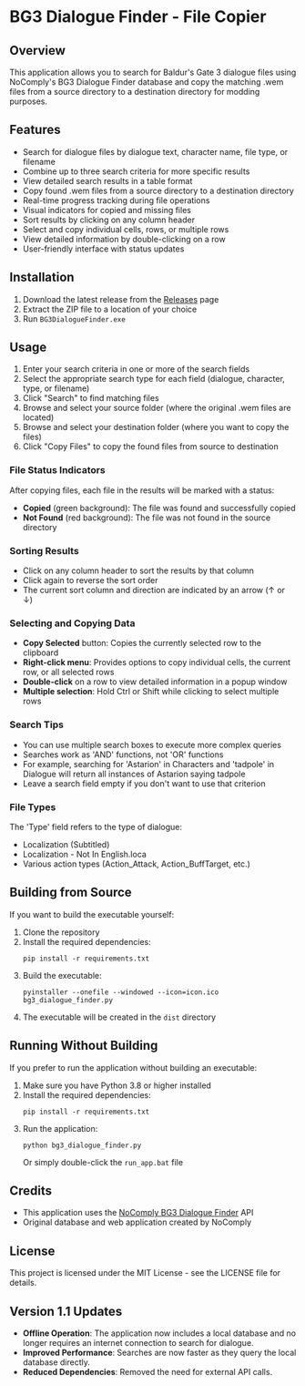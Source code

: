 # BG3 Dialogue Finder - File Copier

## Overview

This application allows you to search for Baldur's Gate 3 dialogue files using NoComply's BG3 Dialogue Finder database and copy the matching .wem files from a source directory to a destination directory for modding purposes.

## Features

- Search for dialogue files by dialogue text, character name, file type, or filename
- Combine up to three search criteria for more specific results
- View detailed search results in a table format
- Copy found .wem files from a source directory to a destination directory
- Real-time progress tracking during file operations
- Visual indicators for copied and missing files
- Sort results by clicking on any column header
- Select and copy individual cells, rows, or multiple rows
- View detailed information by double-clicking on a row
- User-friendly interface with status updates

## Installation

1. Download the latest release from the [Releases](https://github.com/yourusername/BG3DialogueFinder/releases) page
2. Extract the ZIP file to a location of your choice
3. Run `BG3DialogueFinder.exe`

## Usage

1. Enter your search criteria in one or more of the search fields
2. Select the appropriate search type for each field (dialogue, character, type, or filename)
3. Click "Search" to find matching files
4. Browse and select your source folder (where the original .wem files are located)
5. Browse and select your destination folder (where you want to copy the files)
6. Click "Copy Files" to copy the found files from source to destination

### File Status Indicators

After copying files, each file in the results will be marked with a status:

- **Copied** (green background): The file was found and successfully copied
- **Not Found** (red background): The file was not found in the source directory

### Sorting Results

- Click on any column header to sort the results by that column
- Click again to reverse the sort order
- The current sort column and direction are indicated by an arrow (↑ or ↓)

### Selecting and Copying Data

- **Copy Selected** button: Copies the currently selected row to the clipboard
- **Right-click menu**: Provides options to copy individual cells, the current row, or all selected rows
- **Double-click** on a row to view detailed information in a popup window
- **Multiple selection**: Hold Ctrl or Shift while clicking to select multiple rows

### Search Tips

- You can use multiple search boxes to execute more complex queries
- Searches work as 'AND' functions, not 'OR' functions
- For example, searching for 'Astarion' in Characters and 'tadpole' in Dialogue will return all instances of Astarion saying tadpole
- Leave a search field empty if you don't want to use that criterion

### File Types

The 'Type' field refers to the type of dialogue:

- Localization (Subtitled)
- Localization - Not In English.loca
- Various action types (Action_Attack, Action_BuffTarget, etc.)

## Building from Source

If you want to build the executable yourself:

1. Clone the repository
2. Install the required dependencies:
   ```
   pip install -r requirements.txt
   ```
3. Build the executable:
   ```
   pyinstaller --onefile --windowed --icon=icon.ico bg3_dialogue_finder.py
   ```
4. The executable will be created in the `dist` directory

## Running Without Building

If you prefer to run the application without building an executable:

1. Make sure you have Python 3.8 or higher installed
2. Install the required dependencies:
   ```
   pip install -r requirements.txt
   ```
3. Run the application:
   ```
   python bg3_dialogue_finder.py
   ```
   Or simply double-click the `run_app.bat` file

## Credits

- This application uses the [NoComply BG3 Dialogue Finder](https://nocomplydev.pythonanywhere.com/) API
- Original database and web application created by NoComply

## License

This project is licensed under the MIT License - see the LICENSE file for details.

## Version 1.1 Updates

- **Offline Operation**: The application now includes a local database and no longer requires an internet connection to search for dialogue.
- **Improved Performance**: Searches are now faster as they query the local database directly.
- **Reduced Dependencies**: Removed the need for external API calls.
